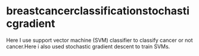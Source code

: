 # breastcancerclassificationstochasticgradient
Here I use support vector machine (SVM) classifier to classify  cancer or not cancer.Here i also used stochastic gradient descent to train SVMs.
